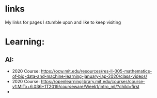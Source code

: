 # links
My links for pages I stumble upon and like to keep visiting

# Learning:

## AI:
- 2020 Course: https://ocw.mit.edu/resources/res-ll-005-mathematics-of-big-data-and-machine-learning-january-iap-2020/class-videos/
- 2020 Course: https://openlearninglibrary.mit.edu/courses/course-v1:MITx+6.036+1T2019/courseware/Week1/intro_ml/?child=first
- 
